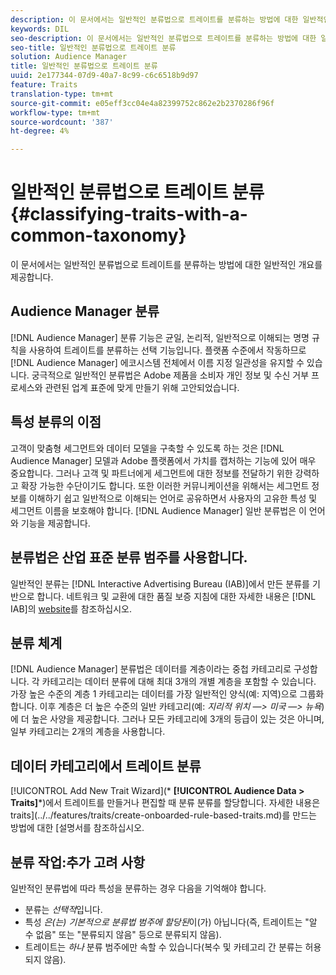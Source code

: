 ```yaml
---
description: 이 문서에서는 일반적인 분류법으로 트레이트를 분류하는 방법에 대한 일반적인 개요를 제공합니다.
keywords: DIL
seo-description: 이 문서에서는 일반적인 분류법으로 트레이트를 분류하는 방법에 대한 일반적인 개요를 제공합니다.
seo-title: 일반적인 분류법으로 트레이트 분류
solution: Audience Manager
title: 일반적인 분류법으로 트레이트 분류
uuid: 2e177344-07d9-40a7-8c99-c6c6518b9d97
feature: Traits
translation-type: tm+mt
source-git-commit: e05eff3cc04e4a82399752c862e2b2370286f96f
workflow-type: tm+mt
source-wordcount: '387'
ht-degree: 4%

---
```



# 일반적인 분류법으로 트레이트 분류 {#classifying-traits-with-a-common-taxonomy}

이 문서에서는 일반적인 분류법으로 트레이트를 분류하는 방법에 대한 일반적인 개요를 제공합니다.

## Audience Manager 분류

<!-- c_common_taxonomy_about.xml -->

[!DNL Audience Manager] 분류 기능은 균일, 논리적, 일반적으로 이해되는 명명 규칙을 사용하여 트레이트를 분류하는 선택 기능입니다. 플랫폼 수준에서 작동하므로 [!DNL Audience Manager] 에코시스템 전체에서 이름 지정 일관성을 유지할 수 있습니다. 궁극적으로 일반적인 분류법은 Adobe 제품을 소비자 개인 정보 및 수신 거부 프로세스와 관련된 업계 표준에 맞게 만들기 위해 고안되었습니다.

## 특성 분류의 이점

고객이 맞춤형 세그먼트와 데이터 모델을 구축할 수 있도록 하는 것은 [!DNL Audience Manager] 모델과 Adobe 플랫폼에서 가치를 캡처하는 기능에 있어 매우 중요합니다. 그러나 고객 및 파트너에게 세그먼트에 대한 정보를 전달하기 위한 강력하고 확장 가능한 수단이기도 합니다. 또한 이러한 커뮤니케이션을 위해서는 세그먼트 정보를 이해하기 쉽고 일반적으로 이해되는 언어로 공유하면서 사용자의 고유한 특성 및 세그먼트 이름을 보호해야 합니다. [!DNL Audience Manager] 일반 분류법은 이 언어와 기능을 제공합니다.

## 분류법은 산업 표준 분류 범주를 사용합니다.

일반적인 분류는 [!DNL Interactive Advertising Bureau (IAB)]에서 만든 분류를 기반으로 합니다. 네트워크 및 교환에 대한 품질 보증 지침에 대한 자세한 내용은 [!DNL IAB]의 [website](https://www.iab.net/iab_products_and_industry_services/508676/ne_guidelines)를 참조하십시오.

## 분류 체계

[!DNL Audience Manager] 분류법은 데이터를 계층이라는 중첩 카테고리로 구성합니다. 각 카테고리는 데이터 분류에 대해 최대 3개의 개별 계층을 포함할 수 있습니다. 가장 높은 수준의 계층 1 카테고리는 데이터를 가장 일반적인 양식(예: 지역)으로 그룹화합니다. 이후 계층은 더 높은 수준의 일반 카테고리(예: *지리적 위치 —> 미국 —> 뉴욕*)에 더 높은 사양을 제공합니다. 그러나 모든 카테고리에 3개의 등급이 있는 것은 아니며, 일부 카테고리는 2개의 계층을 사용합니다.

## 데이터 카테고리에서 트레이트 분류

[!UICONTROL Add New Trait Wizard](* **[!UICONTROL Audience Data > Traits]***)에서 트레이트를 만들거나 편집할 때 분류 분류를 할당합니다. 자세한 내용은 traits](../../features/traits/create-onboarded-rule-based-traits.md)를 만드는 방법에 대한 [설명서를 참조하십시오.

## 분류 작업:추가 고려 사항

일반적인 분류법에 따라 특성을 분류하는 경우 다음을 기억해야 합니다.

* 분류는 *선택적*&#x200B;입니다.
* 특성 *은(는) 기본적으로 분류법 범주에 할당된*&#x200B;이(가) 아닙니다(즉, 트레이트는 &quot;알 수 없음&quot; 또는 &quot;분류되지 않음&quot; 등으로 분류되지 않음).
* 트레이트는 *하나* 분류 범주에만 속할 수 있습니다(복수 및 카테고리 간 분류는 허용되지 않음).